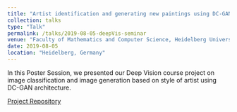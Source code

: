 ```yaml
---
title: "Artist identification and generating new paintings using DC-GAN"
collection: talks
type: "Talk"
permalink: /talks/2019-08-05-deepVis-seminar
venue: "Faculty of Mathematics and Computer Science, Heidelberg University"
date: 2019-08-05
location: "Heidelberg, Germany"
---
```


In this Poster Session, we presented our Deep Vision course project on image classification and image generation based 
on style of artist using DC-GAN architecture. 

[Project Repository](https://github.com/dopu2k16/artist-indentification-and-dcgan-to-generate-new-paitings)

<object data="https://dopu2k16.github.io/files/DV_Poster.pdf" width="1000" height="1000" type='application/pdf'></object>
